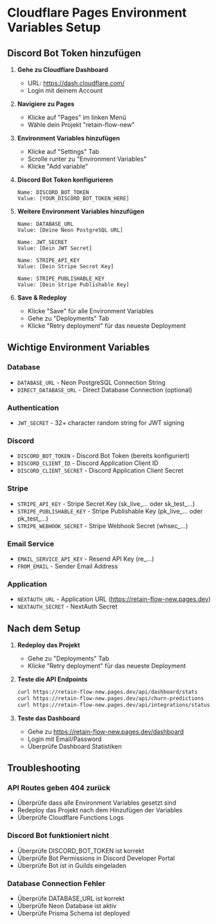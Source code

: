 # Cloudflare Pages Environment Variables Setup

## Discord Bot Token hinzufügen

1. **Gehe zu Cloudflare Dashboard**
   - URL: https://dash.cloudflare.com/
   - Login mit deinem Account

2. **Navigiere zu Pages**
   - Klicke auf "Pages" im linken Menü
   - Wähle dein Projekt "retain-flow-new"

3. **Environment Variables hinzufügen**
   - Klicke auf "Settings" Tab
   - Scrolle runter zu "Environment Variables"
   - Klicke "Add variable"

4. **Discord Bot Token konfigurieren**
   ```
   Name: DISCORD_BOT_TOKEN
   Value: [YOUR_DISCORD_BOT_TOKEN_HERE]
   ```

5. **Weitere Environment Variables hinzufügen**
   ```
   Name: DATABASE_URL
   Value: [Deine Neon PostgreSQL URL]
   
   Name: JWT_SECRET
   Value: [Dein JWT Secret]
   
   Name: STRIPE_API_KEY
   Value: [Dein Stripe Secret Key]
   
   Name: STRIPE_PUBLISHABLE_KEY
   Value: [Dein Stripe Publishable Key]
   ```

6. **Save & Redeploy**
   - Klicke "Save" für alle Environment Variables
   - Gehe zu "Deployments" Tab
   - Klicke "Retry deployment" für das neueste Deployment

## Wichtige Environment Variables

### Database
- `DATABASE_URL` - Neon PostgreSQL Connection String
- `DIRECT_DATABASE_URL` - Direct Database Connection (optional)

### Authentication
- `JWT_SECRET` - 32+ character random string for JWT signing

### Discord
- `DISCORD_BOT_TOKEN` - Discord Bot Token (bereits konfiguriert)
- `DISCORD_CLIENT_ID` - Discord Application Client ID
- `DISCORD_CLIENT_SECRET` - Discord Application Client Secret

### Stripe
- `STRIPE_API_KEY` - Stripe Secret Key (sk_live_... oder sk_test_...)
- `STRIPE_PUBLISHABLE_KEY` - Stripe Publishable Key (pk_live_... oder pk_test_...)
- `STRIPE_WEBHOOK_SECRET` - Stripe Webhook Secret (whsec_...)

### Email Service
- `EMAIL_SERVICE_API_KEY` - Resend API Key (re_...)
- `FROM_EMAIL` - Sender Email Address

### Application
- `NEXTAUTH_URL` - Application URL (https://retain-flow-new.pages.dev)
- `NEXTAUTH_SECRET` - NextAuth Secret

## Nach dem Setup

1. **Redeploy das Projekt**
   - Gehe zu "Deployments" Tab
   - Klicke "Retry deployment" für das neueste Deployment

2. **Teste die API Endpoints**
   ```bash
   curl https://retain-flow-new.pages.dev/api/dashboard/stats
   curl https://retain-flow-new.pages.dev/api/churn-predictions
   curl https://retain-flow-new.pages.dev/api/integrations/status
   ```

3. **Teste das Dashboard**
   - Gehe zu https://retain-flow-new.pages.dev/dashboard
   - Login mit Email/Password
   - Überprüfe Dashboard Statistiken

## Troubleshooting

### API Routes geben 404 zurück
- Überprüfe dass alle Environment Variables gesetzt sind
- Redeploy das Projekt nach dem Hinzufügen der Variables
- Überprüfe Cloudflare Functions Logs

### Discord Bot funktioniert nicht
- Überprüfe DISCORD_BOT_TOKEN ist korrekt
- Überprüfe Bot Permissions in Discord Developer Portal
- Überprüfe Bot ist in Guilds eingeladen

### Database Connection Fehler
- Überprüfe DATABASE_URL ist korrekt
- Überprüfe Neon Database ist aktiv
- Überprüfe Prisma Schema ist deployed
